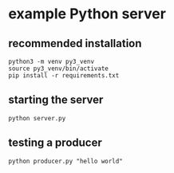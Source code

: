 # example Python server

## recommended installation

	python3 -m venv py3_venv
	source py3_venv/bin/activate
	pip install -r requirements.txt	


## starting the server
	python server.py


## testing a producer
	python producer.py "hello world"

